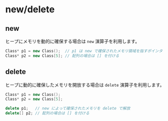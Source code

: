# new/delete

## new

ヒープにメモリを動的に確保する場合は `new` 演算子を利用します。

```cpp
Class* p1 = new Class();  // p1 は new で確保されたメモリ領域を指すポインタ
Class* p2 = new Class[5]; // 配列の場合は [] を付ける
```

## delete

ヒープに動的に確保したメモリを開放する場合は `delete` 演算子を利用します。

```cpp
Class* p1 = new Class();
Class* p2 = new Class[5];

delete p1;   // new によって確保されたメモリを delete で解放
delete[] p2; // 配列の場合は [] を付ける
```